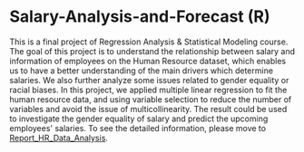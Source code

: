 # Salary-Analysis-and-Forecast (R)
This is a final project of Regression Analysis & Statistical Modeling course. The goal of this project is to understand the relationship between salary and information of employees on the Human Resource dataset, which enables us to have a better understanding of the main drivers which determine salaries. We also further analyze some issues related to gender equality or racial biases. In this project, we applied multiple linear regression to fit the human resource data, and using variable selection to reduce the number of variables and avoid the issue of multicollinearity. The result could be used to investigate the gender equality of salary and predict the upcoming employees' salaries. To see the detailed information, please move to [Report_HR_Data_Analysis](https://github.com/TeKaiChou/Salary-Analysis-and-Forecast/blob/f260f2573f26bd2dd3886318316848a4165f366c/Report_HR_Data_Analysis_6414_Group5.pdf).
